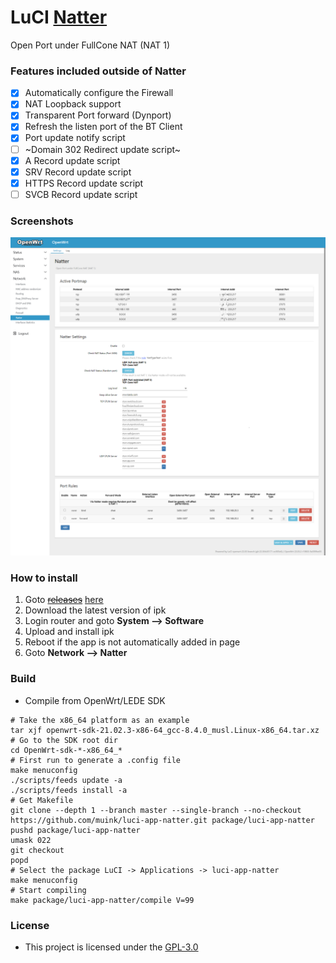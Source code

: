 # LuCI [Natter][]

Open Port under FullCone NAT (NAT 1)

### Features included outside of Natter
- [x] Automatically configure the Firewall
- [x] NAT Loopback support
- [x] Transparent Port forward (Dynport)
- [x] Refresh the listen port of the BT Client
- [x] Port update notify script
- [ ] ~Domain 302 Redirect update script~
- [x] A Record update script
- [x] SRV Record update script
- [x] HTTPS Record update script
- [ ] SVCB Record update script

### Screenshots

![natter](.img/natter.png "natter")  

### How to install

1. Goto ~~[releases](https://github.com/muink/luci-app-natter/tree/releases)~~ [here](https://fantastic-packages.github.io/packages/)
2. Download the latest version of ipk
3. Login router and goto **System --> Software**
4. Upload and install ipk
5. Reboot if the app is not automatically added in page
6. Goto **Network --> Natter**

### Build

- Compile from OpenWrt/LEDE SDK

```
# Take the x86_64 platform as an example
tar xjf openwrt-sdk-21.02.3-x86-64_gcc-8.4.0_musl.Linux-x86_64.tar.xz
# Go to the SDK root dir
cd OpenWrt-sdk-*-x86_64_*
# First run to generate a .config file
make menuconfig
./scripts/feeds update -a
./scripts/feeds install -a
# Get Makefile
git clone --depth 1 --branch master --single-branch --no-checkout https://github.com/muink/luci-app-natter.git package/luci-app-natter
pushd package/luci-app-natter
umask 022
git checkout
popd
# Select the package LuCI -> Applications -> luci-app-natter
make menuconfig
# Start compiling
make package/luci-app-natter/compile V=99
```

[Natter]: https://github.com/muink/openwrt-Natter

### License

- This project is licensed under the [GPL-3.0](https://www.gnu.org/licenses/gpl-3.0.html)

